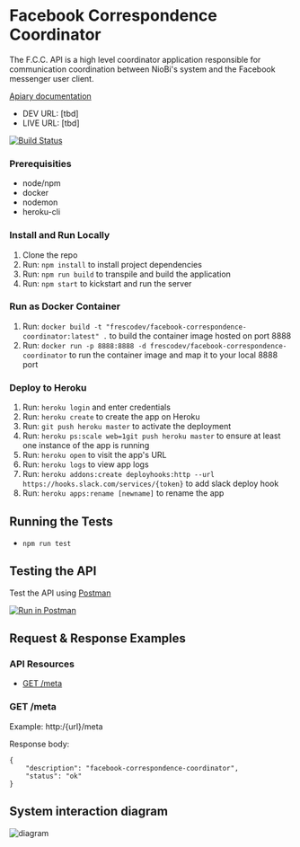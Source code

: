# Facebook Correspondence Coordinator

The F.C.C. API is a high level coordinator application responsible for communication coordination between NioBi's system and the Facebook messenger user client.

[Apiary documentation](http://docs.facebookcorrespondencecoordinatorapi.apiary.io/#)

* DEV URL: [tbd]
* LIVE URL: [tbd]

[![Build Status](https://travis-ci.org/FrescoDev/facebook-correspondence-coordinator.svg?branch=master)](https://travis-ci.org/FrescoDev/facebook-correspondence-coordinator)

### Prerequisities

* node/npm
* docker
* nodemon
* heroku-cli

### Install and Run Locally

1. Clone the repo
2. Run: ```npm install``` to install project dependencies
3. Run: ```npm run build``` to transpile and build the application
4. Run: ```npm start``` to kickstart and run the server

### Run as Docker Container

1. Run: ```docker build -t "frescodev/facebook-correspondence-coordinator:latest" .``` to build the container image hosted on port 8888
2. Run: ```docker run -p 8888:8888 -d frescodev/facebook-correspondence-coordinator``` to run the container image and map it to your local 8888 port

### Deploy to Heroku

1. Run: ```heroku login``` and enter credentials
2. Run: ```heroku create``` to create the app on Heroku
3. Run: ```git push heroku master``` to activate the deployment
4. Run: ```heroku ps:scale web=1git push heroku master``` to ensure at least one instance of the app is running
5. Run: ```heroku open``` to visit the app's URL
6. Run: ```heroku logs``` to view app logs
7. Run: ```heroku addons:create deployhooks:http --url https://hooks.slack.com/services/{token}``` to add slack deploy hook
8. Run: ```heroku apps:rename [newname]``` to rename the app

## Running the Tests

- ```npm run test```

## Testing the API

Test the API using [Postman](https://www.getpostman.com/collections/{id})

[![Run in Postman](https://run.pstmn.io/button.svg)](https://app.getpostman.com/run-collection/{id})

## Request & Response Examples

### API Resources

  - [GET /meta](#get-meta)

### GET /meta

Example: http:/{url}/meta

Response body:

    {
        "description": "facebook-correspondence-coordinator",
        "status": "ok"
    }

## System interaction diagram

![diagram](http://i.imgur.com/CQ0z9H4.png)